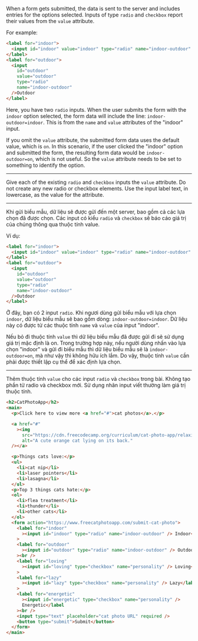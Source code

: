 When a form gets submitted, the data is sent to the server and includes entries for the options selected. Inputs of type `radio` and `checkbox` report their values from the `value` attribute.

For example:

```html
<label for="indoor">
  <input id="indoor" value="indoor" type="radio" name="indoor-outdoor" />Indoor
</label>
<label for="outdoor">
  <input
    id="outdoor"
    value="outdoor"
    type="radio"
    name="indoor-outdoor"
  />Outdoor
</label>
```

Here, you have two `radio` inputs. When the user submits the form with the `indoor` option selected, the form data will include the line: `indoor-outdoor=indoor`. This is from the `name` and `value` attributes of the "indoor" input.

If you omit the `value` attribute, the submitted form data uses the default value, which is `on`. In this scenario, if the user clicked the "indoor" option and submitted the form, the resulting form data would be `indoor-outdoor=on`, which is not useful. So the `value` attribute needs to be set to something to identify the option.

---

Give each of the existing `radio` and `checkbox` inputs the `value` attribute. Do not create any new radio or checkbox elements. Use the input label text, in lowercase, as the value for the attribute.

---

Khi gửi biểu mẫu, dữ liệu sẽ được gửi đến một server, bao gồm cả các lựa chọn đã được chọn. Các input có kiểu `radio` và `checkbox` sẽ báo cáo giá trị của chúng thông qua thuộc tính value.

Ví dụ:

```html
<label for="indoor">
  <input id="indoor" value="indoor" type="radio" name="indoor-outdoor" />Indoor
</label>
<label for="outdoor">
  <input
    id="outdoor"
    value="outdoor"
    type="radio"
    name="indoor-outdoor"
  />Outdoor
</label>
```

Ở đây, bạn có 2 input `radio`. Khi ngươi dùng gửi biểu mẫu với lựa chọn `indoor`, dữ liệu biểu mẫu sẽ bao gồm dòng: `indoor-outdoor=indoor`. Dữ liệu này có được từ các thuộc tính `name` và `value` của input "indoor".

Nếu bỏ đi thuộc tính `value` thì dữ liệu biểu mẫu đã được gửi đi sẽ sử dụng giá trị mặc định là on. Trong trường hợp này, nếu người dùng nhấn vào lựa chọn "indoor" và gửi đi biểu mẫu thì dữ liệu biểu mẫu sẽ là `indoor-outdoor=on`, mà như vậy thì không hữu ích lắm. Do vậy, thuộc tính `value` cần phải được thiết lập cụ thể để xác định lựa chọn.

---

Thêm thuộc tính `value` cho các input `radio` và `checkbox` trong bài. Không tạo phần tử radio và checkbox mới. Sử dụng nhãn input viết thường làm giá trị thuộc tính.

```html
<h2>CatPhotoApp</h2>
<main>
  <p>Click here to view more <a href="#">cat photos</a>.</p>

  <a href="#"
    ><img
      src="https://cdn.freecodecamp.org/curriculum/cat-photo-app/relaxing-cat.jpg"
      alt="A cute orange cat lying on its back."
  /></a>

  <p>Things cats love:</p>
  <ul>
    <li>cat nip</li>
    <li>laser pointers</li>
    <li>lasagna</li>
  </ul>
  <p>Top 3 things cats hate:</p>
  <ol>
    <li>flea treatment</li>
    <li>thunder</li>
    <li>other cats</li>
  </ol>
  <form action="https://www.freecatphotoapp.com/submit-cat-photo">
    <label for="indoor"
      ><input id="indoor" type="radio" name="indoor-outdoor" /> Indoor</label
    >
    <label for="outdoor"
      ><input id="outdoor" type="radio" name="indoor-outdoor" /> Outdoor</label
    ><br />
    <label for="loving"
      ><input id="loving" type="checkbox" name="personality" /> Loving</label
    >
    <label for="lazy"
      ><input id="lazy" type="checkbox" name="personality" /> Lazy</label
    >
    <label for="energetic"
      ><input id="energetic" type="checkbox" name="personality" />
      Energetic</label
    ><br />
    <input type="text" placeholder="cat photo URL" required />
    <button type="submit">Submit</button>
  </form>
</main>
```
